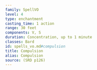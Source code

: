 ```yaml
---
family: SpellVO
level: 4
type: enchantment
casting_time: 1 action
range: 30 feet
components: V, S
duration: Concentration, up to 1 minute
classes: Bard
id: spells_vo.md#compulsion
title: Compulsion
alias: Compulsion
source: (SRD p126)
---
```


